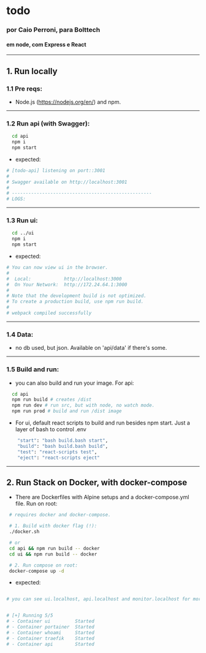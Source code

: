 # todo

### por Caio Perroni, para Bolttech

#### em node, com Express e React

<hr>

## 1. Run locally

### 1.1 Pre reqs:

- Node.js (https://nodejs.org/en/) and npm.
<hr>

### 1.2 Run api (with Swagger):

```bash
  cd api
  npm i
  npm start
```

- expected:

```bash
# [todo-api] listening on port::3001
#
# Swagger available on http://localhost:3001
#
# ---------------------------------------------------
# LOGS:
```

<hr>

### 1.3 Run ui:

```bash
  cd ../ui
  npm i
  npm start
```

- expected:

```bash
# You can now view ui in the browser.
#
#  Local:            http://localhost:3000
#  On Your Network:  http://172.24.64.1:3000
#
# Note that the development build is not optimized.
# To create a production build, use npm run build.
#
# webpack compiled successfully
```

<hr>

### 1.4 Data:

- no db used, but json. Available on 'api/data' if there's some.

<hr>

### 1.5 Build and run:

- you can also build and run your image. For api:

```bash
  cd api
  npm run build # creates /dist
  npm run dev # run src, but with node, no watch mode.
  npm run prod # build and run /dist image
```

- For ui, default react scripts to build and run besides npm start. Just a layer of bash to control .env

```bash
    "start": "bash build.bash start",
    "build": "bash build.bash build",
    "test": "react-scripts test",
    "eject": "react-scripts eject"
```

<hr>

## 2. Run Stack on Docker, with docker-compose

- There are Dockerfiles with Alpine setups and a docker-compose.yml file. Run on root:

```bash
 # requires docker and docker-compose.

 # 1. Build with docker flag (!):
 ./docker.sh

 # or
 cd api && npm run build -- docker
 cd ui && npm run build -- docker

 # 2. Run compose on root:
 docker-compose up -d
```

- expected:

```bash

# you can see ui.localhost, api.localhost and monitor.localhost for more.


# [+] Running 5/5
# - Container ui         Started                                                                                           1.3s
# - Container portainer  Started                                                                                           1.7s
# - Container whoami     Started                                                                                           1.8s
# - Container traefik    Started                                                                                           1.4s
# - Container api        Started                                                                                           0.9s
```

